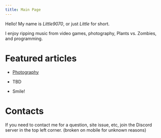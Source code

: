 ```yaml
---
title: Main Page
---
```

Hello! My name is *Little9070*, or just *Little* for short.

I enjoy ripping music from video games, photography, Plants vs. Zombies, and programming.

# Featured articles

- [Photography](https://little9070.github.io/Little9070s-stuff/Photography)

- TBD

- Smile!

# Contacts

If you need to contact me for a question, site issue, etc, join the Discord server in the top left corner. (broken on mobile for unknown reasons)

